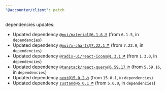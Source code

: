 ```yaml
---
"@accounter/client": patch
---
```

dependencies updates:
  - Updated dependency [`@mui/material@6.1.6` ↗︎](https://www.npmjs.com/package/@mui/material/v/6.1.6) (from `6.1.5`, in `dependencies`)
  - Updated dependency [`@mui/x-charts@7.22.1` ↗︎](https://www.npmjs.com/package/@mui/x-charts/v/7.22.1) (from `7.22.0`, in `dependencies`)
  - Updated dependency [`@radix-ui/react-icons@1.3.1` ↗︎](https://www.npmjs.com/package/@radix-ui/react-icons/v/1.3.1) (from `1.3.0`, in `dependencies`)
  - Updated dependency [`@tanstack/react-query@5.59.17` ↗︎](https://www.npmjs.com/package/@tanstack/react-query/v/5.59.17) (from `5.59.16`, in `dependencies`)
  - Updated dependency [`next@15.0.2` ↗︎](https://www.npmjs.com/package/next/v/15.0.2) (from `15.0.1`, in `dependencies`)
  - Updated dependency [`zustand@5.0.1` ↗︎](https://www.npmjs.com/package/zustand/v/5.0.1) (from `5.0.0`, in `dependencies`)
